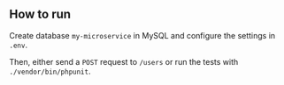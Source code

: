 ## How to run

Create database `my-microservice` in MySQL and configure the settings in `.env`.

Then, either send a `POST` request to `/users` or run the tests with `./vendor/bin/phpunit`.